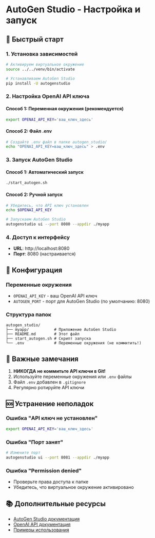 # AutoGen Studio - Настройка и запуск

## 🚀 Быстрый старт

### 1. Установка зависимостей
```bash
# Активируем виртуальное окружение
source ../../venv/bin/activate

# Устанавливаем AutoGen Studio
pip install -U autogenstudio
```

### 2. Настройка OpenAI API ключа

#### Способ 1: Переменная окружения (рекомендуется)
```bash
export OPENAI_API_KEY='ваш_ключ_здесь'
```

#### Способ 2: Файл .env
```bash
# Создайте .env файл в папке autogen_studio/
echo "OPENAI_API_KEY=ваш_ключ_здесь" > .env
```

### 3. Запуск AutoGen Studio

#### Способ 1: Автоматический запуск
```bash
./start_autogen.sh
```

#### Способ 2: Ручной запуск
```bash
# Убедитесь, что API ключ установлен
echo $OPENAI_API_KEY

# Запускаем AutoGen Studio
autogenstudio ui --port 8080 --appdir ./myapp
```

### 4. Доступ к интерфейсу
- **URL**: http://localhost:8080
- **Порт**: 8080 (настраивается)

## 🔧 Конфигурация

### Переменные окружения
- `OPENAI_API_KEY` - ваш OpenAI API ключ
- `AUTOGEN_PORT` - порт для AutoGen Studio (по умолчанию: 8080)

### Структура папок
```
autogen_studio/
├── myapp/           # Приложение AutoGen Studio
├── README.md        # Этот файл
├── start_autogen.sh # Скрипт запуска
└── .env             # Переменные окружения (не коммитить!)
```

## 🚨 Важные замечания

1. **НИКОГДА не коммитьте API ключи в Git!**
2. Используйте переменные окружения или `.env` файлы
3. Файл `.env` добавлен в `.gitignore`
4. Регулярно ротируйте API ключи

## 🆘 Устранение неполадок

### Ошибка "API ключ не установлен"
```bash
export OPENAI_API_KEY='ваш_ключ_здесь'
```

### Ошибка "Порт занят"
```bash
# Измените порт
autogenstudio ui --port 8081 --appdir ./myapp
```

### Ошибка "Permission denied"
- Проверьте права доступа к папке
- Убедитесь, что виртуальное окружение активировано

## 📚 Дополнительные ресурсы

- [AutoGen Studio документация](https://microsoft.github.io/autogen/)
- [OpenAI API документация](https://platform.openai.com/docs)
- [Примеры использования](https://github.com/microsoft/autogen/tree/main/samples)
